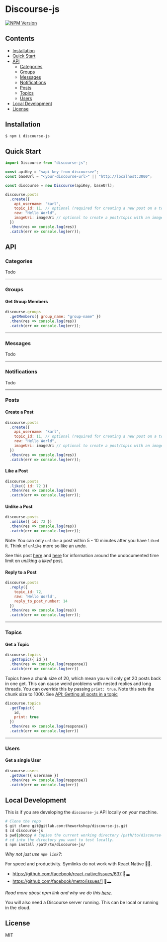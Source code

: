 # Discourse-js

[![NPM Version](https://img.shields.io/npm/v/discourse-js.svg?style=flat-square)](https://www.npmjs.com/package/discourse-js)

## Contents

- [Installation](#installation)
- [Quick Start](#quick-start)
- [API](#api)
  - [Categories](#categories)
  - [Groups](#groups)
  - [Messages](#messages)
  - [Notifications](#notifications)
  - [Posts](#posts)
  - [Topics](#topics)
  - [Users](#users)
- [Local Development](#local-development)
- [License](#license)

## Installation

```bash
$ npm i discourse-js
```

## Quick Start

```js
import Discourse from "discourse-js";

const apiKey = "<api-key-from-discourse>";
const baseUrl = "<your-discourse-url>" || "http://localhost:3000";

const discourse = new Discourse(apiKey, baseUrl);

discourse.posts
  .create({
    api_username: "karl",
    topic_id: 11, // optional (required for creating a new post on a topic.)
    raw: "Hello World",
    imageUri: imageUri // optional to create a post/topic with an image.
  })
  .then(res => console.log(res))
  .catch(err => console.log(err));
```

## API

### Categories

Todo

---

### Groups

#### Get Group Members

```js
discourse.groups
  .getMembers({ group_name: "group-name" })
  .then(res => console.log(res))
  .catch(err => console.log(err));
```

---

### Messages

Todo

---

### Notifications

Todo

---

### Posts

#### Create a Post

```js
discourse.posts
  .create({
    api_username: "karl",
    topic_id: 11, // optional (required for creating a new post on a topic.)
    raw: "Hello World",
    imageUri: imageUri // optional to create a post/topic with an image.
  })
  .then(res => console.log(res))
  .catch(err => console.log(err));
```

#### Like a Post

```js
discourse.posts
  .like({ id: 72 })
  .then(res => console.log(res))
  .catch(err => console.log(err));
```

#### Unlike a Post

```js
discourse.posts
  .unlike({ id: 72 })
  .then(res => console.log(res))
  .catch(err => console.log(err));
```

Note: You can only `unlike` a post within 5 - 10 minutes after you have `liked` it. Think of `unlike` more so like an _undo_.

See this post [here](https://meta.discourse.org/t/53722) and [here](https://meta.discourse.org/t/57141) for information around the undocumented time limit on _unliking_ a _liked_ post.

#### Reply to a Post

```js
discourse.posts
  .reply({
    topic_id: 72,
    raw: 'Hello World',
    reply_to_post_number: 14
  })
  .then(res => console.log(res))
  .catch(err => console.log(err));
```

---

### Topics

#### Get a Topic

```js
discourse.topics
  .getTopic({ id })
  .then(res => console.log(response)}
  .catch(err => console.log(err))
```

Topics have a chunk size of 20, which mean you will only get 20 posts back in one get. This can cause weird problems with nested replies and long threads. You can override this by passing `print: true`. Note this sets the chunk size to 1000. See [API: Getting all posts in a topic](https://meta.discourse.org/t/api-getting-all-posts-in-a-topic/41018/10)

```js
discourse.topics
  .getTopic({
    id,
    print: true
  })
  .then(res => console.log(response)}
  .catch(err => console.log(err))
```



---

### Users

#### Get a single User

```js
discourse.users
  .getUser({ username })
  .then(res => console.log(response)}
  .catch(err => console.log(err))
```

## Local Development

This is if you are developing the `discourse-js` API locally on your machine.

```bash
# Clone the repo
$ git clone git@gitlab.com:theworkshop/discourse-js.git
$ cd discourse-js
$ pwd|pbcopy # Copies the current working directory /path/to/discourse-js/
# cd into the directory you want to test locally.
$ npm install /path/to/discourse-js/
````

_Why not just use `npm link`?_:

For speed and productivity. Symlinks do not work with React Native 💩📲.

- https://github.com/facebook/react-native/issues/637 🐇🕳
- https://github.com/facebook/metro/issues/1 🐇🕳

_Read more about npm link and why we do this [here](https://medium.com/@the1mills/how-to-test-your-npm-module-without-publishing-it-every-5-minutes-1c4cb4b369be)_.

You will also need a Discourse server running. This can be local or running in the cloud.

## License

MIT
